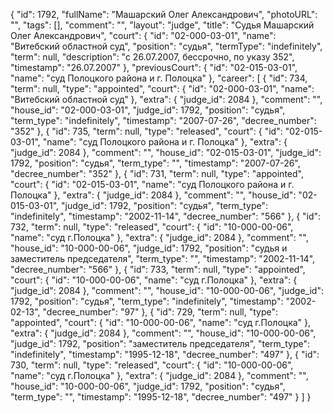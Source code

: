 {
    "id": 1792,
    "fullName": "Машарский Олег Александрович",
    "photoURL": "",
    "tags": [],
    "comment": "",
    "layout": "judge",
    "title": "Судья Машарский Олег Александрович",
    "court": {
        "id": "02-000-03-01",
        "name": "Витебский областной суд",
        "position": "судья",
        "termType": "indefinitely",
        "term": null,
        "description": "c 26.07.2007, бессрочно, по указу 352",
        "timestamp": "26.07.2007"
    },
    "previousCourt": {
        "id": "02-015-03-01",
        "name": "суд Полоцкого района и г. Полоцка"
    },
    "career": [
        {
            "id": 734,
            "term": null,
            "type": "appointed",
            "court": {
                "id": "02-000-03-01",
                "name": "Витебский областной суд"
            },
            "extra": {
                "judge_id": 2084
            },
            "comment": "",
            "house_id": "02-000-03-01",
            "judge_id": 1792,
            "position": "судья",
            "term_type": "indefinitely",
            "timestamp": "2007-07-26",
            "decree_number": "352"
        },
        {
            "id": 735,
            "term": null,
            "type": "released",
            "court": {
                "id": "02-015-03-01",
                "name": "суд Полоцкого района и г. Полоцка"
            },
            "extra": {
                "judge_id": 2084
            },
            "comment": "",
            "house_id": "02-015-03-01",
            "judge_id": 1792,
            "position": "судья",
            "term_type": "",
            "timestamp": "2007-07-26",
            "decree_number": "352"
        },
        {
            "id": 731,
            "term": null,
            "type": "appointed",
            "court": {
                "id": "02-015-03-01",
                "name": "суд Полоцкого района и г. Полоцка"
            },
            "extra": {
                "judge_id": 2084
            },
            "comment": "",
            "house_id": "02-015-03-01",
            "judge_id": 1792,
            "position": "судья",
            "term_type": "indefinitely",
            "timestamp": "2002-11-14",
            "decree_number": "566"
        },
        {
            "id": 732,
            "term": null,
            "type": "released",
            "court": {
                "id": "10-000-00-06",
                "name": "суд г.Полоцка"
            },
            "extra": {
                "judge_id": 2084
            },
            "comment": "",
            "house_id": "10-000-00-06",
            "judge_id": 1792,
            "position": "судья и заместитель председателя",
            "term_type": "",
            "timestamp": "2002-11-14",
            "decree_number": "566"
        },
        {
            "id": 733,
            "term": null,
            "type": "appointed",
            "court": {
                "id": "10-000-00-06",
                "name": "суд г.Полоцка"
            },
            "extra": {
                "judge_id": 2084
            },
            "comment": "",
            "house_id": "10-000-00-06",
            "judge_id": 1792,
            "position": "судья",
            "term_type": "indefinitely",
            "timestamp": "2002-02-13",
            "decree_number": "97"
        },
        {
            "id": 729,
            "term": null,
            "type": "appointed",
            "court": {
                "id": "10-000-00-06",
                "name": "суд г.Полоцка"
            },
            "extra": {
                "judge_id": 2084
            },
            "comment": "",
            "house_id": "10-000-00-06",
            "judge_id": 1792,
            "position": "заместитель председателя",
            "term_type": "indefinitely",
            "timestamp": "1995-12-18",
            "decree_number": "497"
        },
        {
            "id": 730,
            "term": null,
            "type": "released",
            "court": {
                "id": "10-000-00-06",
                "name": "суд г.Полоцка"
            },
            "extra": {
                "judge_id": 2084
            },
            "comment": "",
            "house_id": "10-000-00-06",
            "judge_id": 1792,
            "position": "судья",
            "term_type": "",
            "timestamp": "1995-12-18",
            "decree_number": "497"
        }
    ]
}